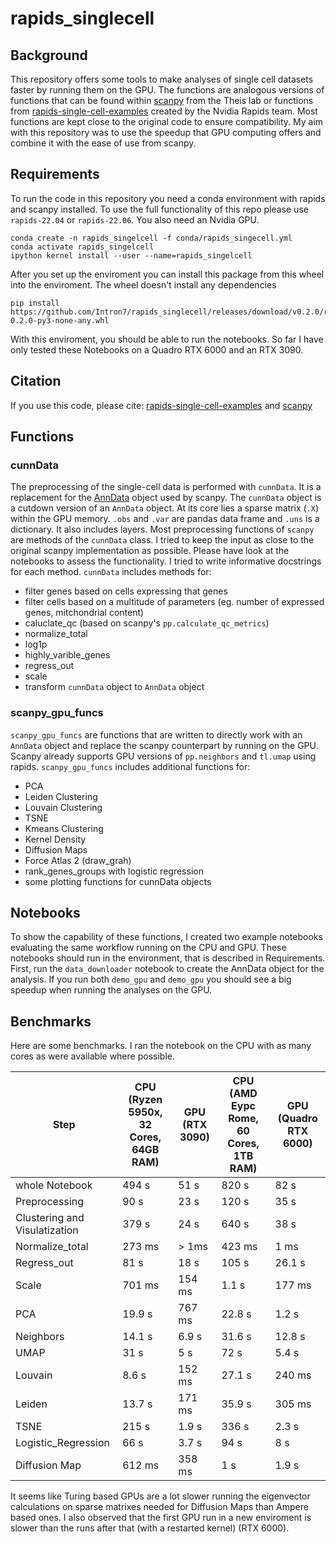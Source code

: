 # rapids_singlecell

## Background
This repository offers some tools to make analyses of single cell datasets faster by running them on the GPU. 
The functions are analogous versions of functions that can be found within [scanpy](https://github.com/theislab/scanpy) from the Theis lab or functions from [rapids-single-cell-examples](https://github.com/clara-parabricks/rapids-single-cell-examples) created by the Nvidia Rapids team. Most functions are kept close to the original code to ensure compatibility. My aim with this repository was to use the speedup that GPU computing offers and combine it with the ease of use from scanpy.

## Requirements

To run the code in this repository you need a conda environment with rapids and scanpy installed. To use the full functionality of this repo please use `rapids-22.04` or `rapids-22.06`. You also need an Nvidia GPU.
```
conda create -n rapids_singelcell -f conda/rapids_singecell.yml
conda activate rapids_singelcell
ipython kernel install --user --name=rapids_singelcell
```
After you set up the enviroment you can install this package from this wheel into the enviroment. The wheel doesn't install any dependencies
```
pip install https://github.com/Intron7/rapids_singlecell/releases/download/v0.2.0/rapids_singlecell-0.2.0-py3-none-any.whl
```

With this enviroment, you should be able to run the notebooks. So far I have only tested these Notebooks on a Quadro RTX 6000 and an RTX 3090.

## Citation

If you use this code, please cite: [rapids-single-cell-examples](https://zenodo.org/badge/latestdoi/265649968) and  [scanpy](https://doi.org/10.1186/s13059-017-1382-0)

## Functions

### cunnData
The preprocessing of the single-cell data is performed with `cunnData`. It is a replacement for the [AnnData](https://github.com/theislab/anndata) object used by scanpy. The `cunnData` object is a cutdown version of an `AnnData` object. At its core lies a sparse matrix (`.X`) within the GPU memory. `.obs` and `.var` are pandas data frame and `.uns` is a dictionary. It also includes layers. Most preprocessing functions of `scanpy` are methods of the `cunnData` class. I tried to keep the input as close to the original scanpy implementation as possible.
Please have look at the notebooks to assess the functionality. I tried to write informative docstrings for each method. 
`cunnData` includes methods for:
* filter genes based on cells expressing that genes
* filter cells based on a multitude of parameters (eg. number of expressed genes, mitchondrial content)
* caluclate_qc (based on scanpy's `pp.calculate_qc_metrics`)
* normalize_total
* log1p
* highly_varible_genes
* regress_out 
* scale
* transform `cunnData` object to `AnnData` object

### scanpy_gpu_funcs
`scanpy_gpu_funcs` are functions that are written to directly work with an `AnnData` object and replace the scanpy counterpart by running on the GPU. Scanpy already supports GPU versions of `pp.neighbors` and `tl.umap` using rapids.
`scanpy_gpu_funcs` includes additional functions for:
* PCA
* Leiden Clustering
* Louvain Clustering
* TSNE
* Kmeans Clustering 
* Kernel Density
* Diffusion Maps
* Force Atlas 2 (draw_grah) 
* rank_genes_groups with logistic regression
* some plotting functions for cunnData objects

## Notebooks
To show the capability of these functions, I created two example notebooks evaluating the same workflow running on the CPU and GPU. These notebooks should run in the environment, that is described in Requirements. First, run the `data_downloader` notebook to create the AnnData object for the analysis. If you run both `demo_gpu` and `demo_gpu` you should see a big speedup when running the analyses on the GPU.

## Benchmarks

Here are some benchmarks. I ran the notebook on the CPU with as many cores as were available where possible. 

|Step                          |CPU (Ryzen 5950x, 32 Cores, 64GB RAM)|GPU (RTX 3090)|CPU (AMD Eypc Rome, 60 Cores, 1TB RAM)| GPU (Quadro RTX 6000) 
|------------------------------|---------------------------|--------------|----------|--------------|
|whole Notebook                | 494 s                     | 51 s         | 820 s    | 82 s         |
|Preprocessing                 | 90 s                      | 23 s         | 120 s    | 35 s         |
|Clustering and Visulatization | 379 s                     | 24 s         | 640 s    | 38 s         |
|Normalize_total               | 273 ms                    | > 1ms        | 423 ms   | 1 ms         |
|Regress_out                   | 81 s                      | 18 s         | 105 s    | 26.1 s       |
|Scale                         | 701 ms                    | 154 ms       | 1.1 s    | 177 ms       |
|PCA                           | 19.9 s                    | 767 ms       | 22.8 s   | 1.2 s        |
|Neighbors                     | 14.1 s                    | 6.9 s        | 31.6 s   | 12.8 s       |
|UMAP                          | 31 s                      | 5 s          | 72 s     | 5.4 s        |
|Louvain                       | 8.6 s                     | 152 ms       | 27.1 s   | 240 ms       |
|Leiden                        | 13.7 s                    | 171 ms       | 35.9 s   | 305 ms       |
|TSNE                          | 215 s                     | 1.9 s        | 336 s    | 2.3 s        |
|Logistic_Regression           | 66 s                      | 3.7 s        | 94 s     | 8 s          |
|Diffusion Map                 | 612 ms                    | 358 ms       | 1 s      | 1.9 s        |


It seems like Turing based GPUs are a lot slower running the eigenvector calculations on sparse matrixes needed for Diffusion Maps than Ampere based ones.
I also observed that the first GPU run in a new enviroment is slower than the runs after that (with a restarted kernel) (RTX 6000). 
